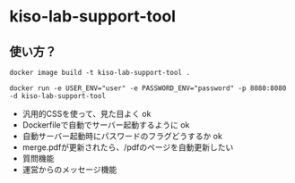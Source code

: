 # kiso-lab-support-tool

## 使い方？

```shell
docker image build -t kiso-lab-support-tool .
```

```shell
docker run -e USER_ENV="user" -e PASSWORD_ENV="password" -p 8080:8080 -d kiso-lab-support-tool
```

- 汎用的CSSを使って、見た目よく ok
- Dockerfileで自動でサーバー起動するように ok
- 自動サーバー起動時にパスワードのフラグどうするか ok
- merge.pdfが更新されたら、/pdfのページを自動更新したい
- 質問機能
- 運営からのメッセージ機能
